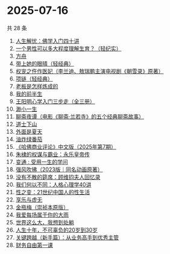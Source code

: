 # 2025-07-16

共 28 条

<!-- BEGIN WEREAD -->
<!-- 最后更新时间 2025-07-16 20:19:10 +0800 -->
1. [人生解忧：佛学入门四十讲](https://weread.qq.com/web/bookDetail/a2332ee0813aba1a7g0123df)
1. [一个男性可以多大程度理解生育？（轻纪实）](https://weread.qq.com/web/bookDetail/07332830813ab9cddg011956)
1. [方舟](https://weread.qq.com/web/bookDetail/b1132730813ab9a9fg012df1)
1. [带上她的眼晴（轻经典）](https://weread.qq.com/web/bookDetail/0f032480813ab9f2bg0128ad)
1. [权宠之仵作医妃（李兰迪、敖瑞鹏主演电视剧《朝雪录》原著）](https://weread.qq.com/web/bookDetail/49732cf0713cf075497323f)
1. [项链（轻经典）](https://weread.qq.com/web/bookDetail/6fd32240813ab9b97g017662)
1. [老板是怎样炼成的](https://weread.qq.com/web/bookDetail/c7332210813aba1f3g017987)
1. [我的前半生](https://weread.qq.com/web/bookDetail/6b732340813aba15cg0140db)
1. [王阳明心学入门三步走（全三册）](https://weread.qq.com/web/bookDetail/bef32c20813aba1dbg018aa3)
1. [渺小一生](https://weread.qq.com/web/bookDetail/399321a071922ec83998e2f)
1. [聊斋夜谭（电影《聊斋·兰若寺》的五个经典聊斋故事）](https://weread.qq.com/web/bookDetail/2b5328a0813aba222g0183c4)
1. [道士下山](https://weread.qq.com/web/bookDetail/7f5328c0813aba1deg0176b4)
1. [外面是夏天](https://weread.qq.com/web/bookDetail/8d732e60813ab823ag017ade)
1. [油炸绿番茄](https://weread.qq.com/web/bookDetail/a3e32780813ab99c2g015bf4)
1. [《哈佛商业评论》中文版（2025年第7期）](https://weread.qq.com/web/bookDetail/fcf32d20813aba239g019954)
1. [朱棣的权谋与霸业：永乐皇帝传](https://weread.qq.com/web/bookDetail/d4932b60813aba08fg010372)
1. [变通 : 受用一生的学问](https://weread.qq.com/web/bookDetail/45532310813ab7f2fg01770f)
1. [强风吹拂（2023版｜同名动画原著）](https://weread.qq.com/web/bookDetail/43432090719fc436434630c)
1. [没有不散的筵席：顾维钧夫人回忆录](https://weread.qq.com/web/bookDetail/d8232bd0813ab6ca0g016956)
1. [我们何以不同：人格心理学40讲](https://weread.qq.com/web/bookDetail/63832ca0813ab82c6g017a48)
1. [性之变：21世纪中国人的性生活](https://weread.qq.com/web/bookDetail/7a332ad05e0b997a32d83e1)
1. [享乐与虚无](https://weread.qq.com/web/bookDetail/43a32aa0813aba117g0130e2)
1. [金瓶梅（崇祯本原版）](https://weread.qq.com/web/bookDetail/e9b32130813ab9a8cg011534)
1. [我爱每场属于你的大雨](https://weread.qq.com/web/bookDetail/6c1324a0813ab96afg016953)
1. [世界这么大，我想到处躺](https://weread.qq.com/web/bookDetail/d2132ce0813ab96f1g0161a3)
1. [人生十年，不可辜负的20岁到30岁](https://weread.qq.com/web/bookDetail/23132c00813ab7af8g015e43)
1. [关键跨越（新手篇）：从业务高手到优秀主管](https://weread.qq.com/web/bookDetail/08132510721e4236081430c)
1. [财务自由第一课](https://weread.qq.com/web/bookDetail/38332040813ab6e1ag011a0c)
<!-- END WEREAD -->